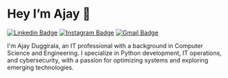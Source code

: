 # Hey I’m Ajay 👋
[![Linkedin Badge](https://img.shields.io/badge/-Duggirala%20Ajay-blue?style=flat&logo=Linkedin&logoColor=white&link=https://www.linkedin.com/in/duggiralaajay2001)](https://www.linkedin.com/in/duggiralaajay2001)
[![Instagram Badge](https://img.shields.io/badge/-Duggirala%20Ajay-purple?style=flat&logo=Instagram&logoColor=white&link=https://www.instagram.com/_darling__aj_._/?__pwa=1#)](https://www.instagram.com/_darling__aj_._/?__pwa=1#)
[![Gmail Badge](https://img.shields.io/badge/-Duggirala%20Ajay-red?style=flat&logo=Gmail&logoColor=white&link=mailto:duggiralaajay1@gmail.com)](mailto:duggiralaajay1@gmail.com)


I'm Ajay Duggirala, an IT professional with a background in Computer Science and Engineering. I specialize in Python development, IT operations, and cybersecurity, with a passion for optimizing systems and exploring emerging technologies.
